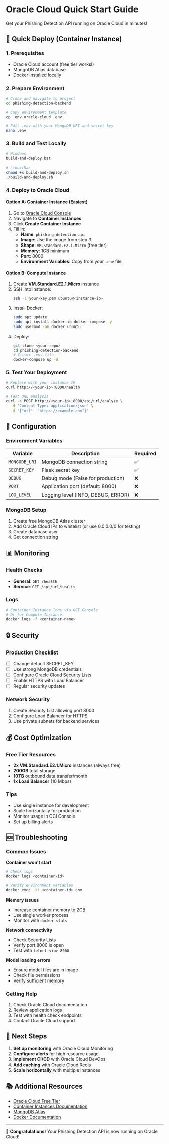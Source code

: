 # Oracle Cloud Quick Start Guide

Get your Phishing Detection API running on Oracle Cloud in minutes!

## 🚀 Quick Deploy (Container Instance)

### 1. Prerequisites
- Oracle Cloud account (free tier works!)
- MongoDB Atlas database
- Docker installed locally

### 2. Prepare Environment
```bash
# Clone and navigate to project
cd phishing-detection-backend

# Copy environment template
cp .env.oracle-cloud .env

# Edit .env with your MongoDB URI and secret key
nano .env
```

### 3. Build and Test Locally
```bash
# Windows
build-and-deploy.bat

# Linux/Mac
chmod +x build-and-deploy.sh
./build-and-deploy.sh
```

### 4. Deploy to Oracle Cloud

#### Option A: Container Instance (Easiest)
1. Go to [Oracle Cloud Console](https://cloud.oracle.com)
2. Navigate to **Container Instances**
3. Click **Create Container Instance**
4. Fill in:
   - **Name**: `phishing-detection-api`
   - **Image**: Use the image from step 3
   - **Shape**: `VM.Standard.E2.1.Micro` (free tier)
   - **Memory**: 1GB minimum
   - **Port**: 8000
   - **Environment Variables**: Copy from your `.env` file

#### Option B: Compute Instance
1. Create **VM.Standard.E2.1.Micro** instance
2. SSH into instance:
   ```bash
   ssh -i your-key.pem ubuntu@<instance-ip>
   ```
3. Install Docker:
   ```bash
   sudo apt update
   sudo apt install docker.io docker-compose -y
   sudo usermod -aG docker ubuntu
   ```
4. Deploy:
   ```bash
   git clone <your-repo>
   cd phishing-detection-backend
   # Create .env file
   docker-compose up -d
   ```

### 5. Test Your Deployment
```bash
# Replace with your instance IP
curl http://<your-ip>:8000/health

# Test URL analysis
curl -X POST http://<your-ip>:8000/api/url/analyze \
  -H "Content-Type: application/json" \
  -d '{"url": "https://example.com"}'
```

## 🔧 Configuration

### Environment Variables
| Variable | Description | Required |
|----------|-------------|----------|
| `MONGODB_URI` | MongoDB connection string | ✅ |
| `SECRET_KEY` | Flask secret key | ✅ |
| `DEBUG` | Debug mode (False for production) | ❌ |
| `PORT` | Application port (default: 8000) | ❌ |
| `LOG_LEVEL` | Logging level (INFO, DEBUG, ERROR) | ❌ |

### MongoDB Setup
1. Create free MongoDB Atlas cluster
2. Add Oracle Cloud IPs to whitelist (or use 0.0.0.0/0 for testing)
3. Create database user
4. Get connection string

## 📊 Monitoring

### Health Checks
- **General**: `GET /health`
- **Service**: `GET /api/url/health`

### Logs
```bash
# Container Instance logs via OCI Console
# Or for Compute Instance:
docker logs -f <container-name>
```

## 🔒 Security

### Production Checklist
- [ ] Change default SECRET_KEY
- [ ] Use strong MongoDB credentials
- [ ] Configure Oracle Cloud Security Lists
- [ ] Enable HTTPS with Load Balancer
- [ ] Regular security updates

### Network Security
1. Create Security List allowing port 8000
2. Configure Load Balancer for HTTPS
3. Use private subnets for backend services

## 💰 Cost Optimization

### Free Tier Resources
- **2x VM.Standard.E2.1.Micro** instances (always free)
- **200GB** total storage
- **10TB** outbound data transfer/month
- **1x Load Balancer** (10 Mbps)

### Tips
- Use single instance for development
- Scale horizontally for production
- Monitor usage in OCI Console
- Set up billing alerts

## 🆘 Troubleshooting

### Common Issues

**Container won't start**
```bash
# Check logs
docker logs <container-id>

# Verify environment variables
docker exec -it <container-id> env
```

**Memory issues**
- Increase container memory to 2GB
- Use single worker process
- Monitor with `docker stats`

**Network connectivity**
- Check Security Lists
- Verify port 8000 is open
- Test with `telnet <ip> 8000`

**Model loading errors**
- Ensure model files are in image
- Check file permissions
- Verify sufficient memory

### Getting Help
1. Check Oracle Cloud documentation
2. Review application logs
3. Test with health check endpoints
4. Contact Oracle Cloud support

## 🎯 Next Steps

1. **Set up monitoring** with Oracle Cloud Monitoring
2. **Configure alerts** for high resource usage
3. **Implement CI/CD** with Oracle Cloud DevOps
4. **Add caching** with Oracle Cloud Redis
5. **Scale horizontally** with multiple instances

## 📚 Additional Resources

- [Oracle Cloud Free Tier](https://www.oracle.com/cloud/free/)
- [Container Instances Documentation](https://docs.oracle.com/en-us/iaas/Content/container-instances/home.htm)
- [MongoDB Atlas](https://www.mongodb.com/atlas)
- [Docker Documentation](https://docs.docker.com/)

---

🎉 **Congratulations!** Your Phishing Detection API is now running on Oracle Cloud!
